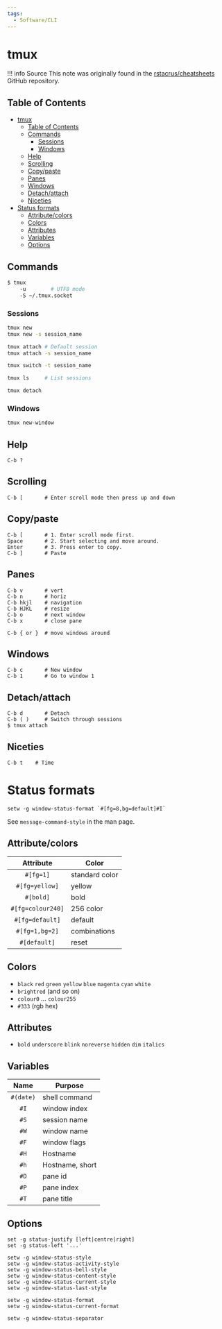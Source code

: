 ```yaml
---
tags:
  - Software/CLI
---
```


# tmux

!!! info Source
    This note was originally found in the [rstacrus/cheatsheets](https://github.com/rstacruz/cheatsheets) GitHub repository.

## Table of Contents

- [tmux](#tmux)
  - [Table of Contents](#table-of-contents)
  - [Commands](#commands)
    - [Sessions](#sessions)
    - [Windows](#windows)
  - [Help](#help)
  - [Scrolling](#scrolling)
  - [Copy/paste](#copypaste)
  - [Panes](#panes)
  - [Windows](#windows-1)
  - [Detach/attach](#detachattach)
  - [Niceties](#niceties)
- [Status formats](#status-formats)
  - [Attribute/colors](#attributecolors)
  - [Colors](#colors)
  - [Attributes](#attributes)
  - [Variables](#variables)
  - [Options](#options)

## Commands

```bash
$ tmux
    -u        # UTF8 mode
    -S ~/.tmux.socket
```

### Sessions

```bash
tmux new
tmux new -s session_name

tmux attach # Default session
tmux attach -s session_name

tmux switch -t session_name

tmux ls     # List sessions

tmux detach
```

### Windows

```bash
tmux new-window
```

## Help

```text
C-b ?
```

## Scrolling

```text
C-b [       # Enter scroll mode then press up and down
```

## Copy/paste

```text
C-b [       # 1. Enter scroll mode first.
Space       # 2. Start selecting and move around.
Enter       # 3. Press enter to copy.
C-b ]       # Paste
```

## Panes

```text
C-b v       # vert
C-b n       # horiz
C-b hkjl    # navigation
C-b HJKL    # resize
C-b o       # next window
C-b x       # close pane

C-b { or }  # move windows around
```

## Windows

```text
C-b c       # New window
C-b 1       # Go to window 1
```

## Detach/attach

```text
C-b d       # Detach
C-b ( )     # Switch through sessions
$ tmux attach
```

## Niceties

```text
C-b t    # Time
```

# Status formats

```text
setw -g window-status-format `#[fg=8,bg=default]#I`
```

See `message-command-style` in the man page.

## Attribute/colors

|     Attribute     | Color          |
| :---------------: | -------------- |
|     `#[fg=1]`     | standard color |
|  `#[fg=yellow]`   | yellow         |
|     `#[bold]`     | bold           |
| `#[fg=colour240]` | 256 color      |
|  `#[fg=default]`  | default        |
|  `#[fg=1,bg=2]`   | combinations   |
|   `#[default]`    | reset          |

## Colors

- `black` `red` `green` `yellow` `blue` `magenta` `cyan` `white`
- `brightred` (and so on)
- `colour0` ... `colour255`
- `#333` (rgb hex)

## Attributes

- `bold` `underscore` `blink` `noreverse` `hidden` `dim` `italics`

## Variables

|   Name    | Purpose         |
| :-------: | --------------- |
| `#(date)` | shell command   |
|   `#I`    | window index    |
|   `#S`    | session name    |
|   `#W`    | window name     |
|   `#F`    | window flags    |
|   `#H`    | Hostname        |
|   `#h`    | Hostname, short |
|   `#D`    | pane id         |
|   `#P`    | pane index      |
|   `#T`    | pane title      |

## Options

```text
set -g status-justify [left|centre|right]
set -g status-left '...'

setw -g window-status-style
setw -g window-status-activity-style
setw -g window-status-bell-style
setw -g window-status-content-style
setw -g window-status-current-style
setw -g window-status-last-style

setw -g window-status-format
setw -g window-status-current-format

setw -g window-status-separator
```
